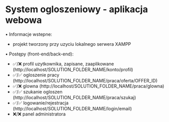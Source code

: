 # System ogloszeniowy - aplikacja webowa

• Informacje wstepne:
- projekt tworzony przy uzyciu lokalnego serwera XAMPP


• Postępy (front-end/back-end):
- ✅/❌ profil uzytkownika, zapisane, zaaplikowane (http://localhost/SOLUTION_FOLDER_NAME/konto/profil)
- ✅/✅ ogloszenie pracy (http://localhost/SOLUTION_FOLDER_NAME/praca/oferta/OFFER_ID)
- ✅/❌ glowna (http://localhost/SOLUTION_FOLDER_NAME/praca/glowna)
- ✅/✅ szukanie ogloszen (http://localhost/SOLUTION_FOLDER_NAME/praca/szukaj)
- ✅/✅ logowanie/rejestracja (http://localhost/SOLUTION_FOLDER_NAME/login/email)
- ❌/❌ panel administratora
